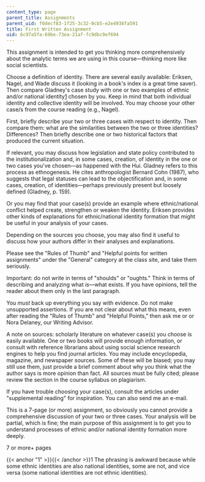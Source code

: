 ```yaml
---
content_type: page
parent_title: Assignments
parent_uid: f0decf83-1f25-3c32-0cb5-e2e4936fa591
title: First Written Assignment
uid: 6c97a5fa-69be-73ea-21af-fc9dbc9ef694
---
```


This assignment is intended to get you thinking more comprehensively about the analytic terms we are using in this course—thinking more like social scientists.

Choose a definition of identity. There are several easily available: Eriksen, Nagel, and Wade discuss it (looking in a book's index is a great time saver). Then compare Gladney's case study with one or two examples of ethnic and/or national identity[1](#1) chosen by you. Keep in mind that both individual identity and collective identity will be involved. You may choose your other case/s from the course reading (e.g., Nagel).

First, briefly describe your two or three cases with respect to identity. Then compare them: what are the similarities between the two or three identities? Differences? Then briefly describe one or two historical factors that produced the current situation.

If relevant, you may discuss how legislation and state policy contributed to the institutionalization and, in some cases, creation, of identity in the one or two cases you've chosen—as happened with the Hui. Gladney refers to this process as ethnogenesis. He cites anthropologist Bernard Cohn (1987), who suggests that legal statuses can lead to the objectification and, in some cases, creation, of identities—perhaps previously present but loosely defined (Gladney, p. 159).

Or you may find that your case(s) provide an example where ethnic/national conflict helped create, strengthen or weaken the identity. Eriksen provides other kinds of explanations for ethnic/national identity formation that might be useful in your analysis of your cases.

Depending on the sources you choose, you may also find it useful to discuss how your authors differ in their analyses and explanations.

Please see the "Rules of Thumb" and "Helpful points for written assignments" under the "General" category at the class site, and take them seriously.

Important: do not write in terms of "shoulds" or "oughts." Think in terms of describing and analyzing what _is_—what exists. If you have opinions, tell the reader about them only in the last paragraph.

You _must_ back up everything you say with evidence. Do not make unsupported assertions. If you are not clear about what this means, even after reading the "Rules of Thumb" and "Helpful Points," then ask me or or Nora Delaney, our Writing Advisor.

A note on sources: scholarly literature on whatever case(s) you choose is easily available. One or two books will provide enough information, or consult with reference librarians about using social science research engines to help you find journal articles. You may include encyclopedia, magazine, and newspaper sources. Some of these will be biased; you may still use them, just provide a brief comment about why you think what the author says is more opinion than fact. All sources must be fully cited; please review the section in the course syllabus on plagiarism.

If you have trouble choosing your case(s), consult the articles under "supplemental reading" for inspiration. You can also send me an e-mail.

This is a 7-page (or more) assignment, so obviously you cannot provide a comprehensive discussion of your two or three cases. Your analysis will be partial, which is fine; the main purpose of this assignment is to get you to understand processes of ethnic and/or national identity formation more deeply.

7 or more+ pages

{{< anchor "1" >}}{{< /anchor >}}1 The phrasing is awkward because while some ethnic identities are also national identities, some are not, and vice versa (some national identities are not ethnic identities).